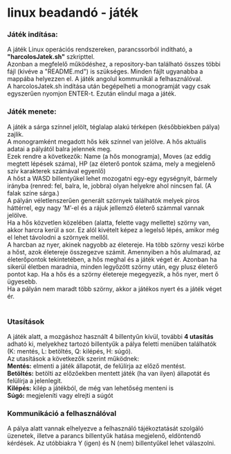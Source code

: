 # linux beadandó - játék

### Játék indítása:<br/>
A játék Linux operációs rendszereken, parancssorból indítható, a **"harcolosJatek.sh"** szkripttel.<br/>
Azonban a megfelelő működéshez, a repository-ban található összes többi fájl (kivéve a "README.md") is szükséges. Minden fájlt ugyanabba a mappába helyezzen el. A játék angolul kommunikál a felhasználóval.<br/>
A harcolosJatek.sh indítása után begépelheti a monogramját vagy csak egyszerűen nyomjon ENTER-t.
Ezután elindul maga a játék.

### Játék menete:<br/>
A játék a sárga színnel jelölt, téglalap alakú térképen (későbbiekben pálya) zajlik.<br/>
A monogramként megadott hős kék színnel van jelölve. A hős aktuális adatai a pályától balra jelennek meg. <br/>
Ezek rendre a következők: Name (a hős monogramja), Moves (az eddig megtett lépések száma), HP (az életerő pontok száma, mely a megjelenő szív karakterek számával egyenlő)<br/>
A hőst a WASD billentyűkel lehet mozogatni egy-egy egységnyit, bármely irányba (renred: fel, balra, le, jobbra) olyan helyekre ahol nincsen fal. (A falak színe sárga.)<br/>
A pályán véletlenszerűen generált szörnyek találhatók melyek piros háttérrel, egy nagy ’M’-el és a rájuk jellemző életerő számmal vannak jelölve.<br/>
Ha a hős közvetlen közelében (alatta, felette vagy mellette) szörny van, akkor harcra kerül a sor.
Ez alól kivételt képez a legelső lépés, amikor még el lehet távolodni a szörnyek mellől.<br/>
A harcban az nyer, akinek nagyobb az életereje. Ha több szörny veszi körbe a hőst, azok életereje összegezve számit.
Amennyiben a hős alulmarad, az életerőpontok tekintetében, a hős meghal és a játék véget ér. 
Azonban ha sikerül életben maradnia, minden legyőzött szörny után, egy plusz életerő pontot kap.
Ha a hős és a szörny életereje megegyezik, a hős nyer, mert ő ügyesebb.<br/>
Ha a pályán nem maradt több szörny, akkor a játékos nyert és a játék véget ér.<br/><br/>
### Utasítások
A játék alatt, a mozgáshoz használt 4 billentyűn kívül, további **4 utasítás** adható ki, melyekhez tartozó billentyűk a pálya feletti menüben találhatók (K: mentés, L: betöltés, Q: kilépés, H: súgó).<br/>
Az utasítások a következők szerint működnek:<br/>
**Mentés:** elmenti a játék állapotát, de felülírja az előző mentést.<br/>
**Betöltés:** betölti az előzőekben mentett játék (ha van ilyen) állapotát és felülírja a jelenlegit.<br/>
**Kilépés:** kilép a játékból, de még van lehetőség menteni is<br/>
**Súgó:** megjeleníti vagy elrejti a súgót<br/>
### Kommunikáció a felhasználóval
A pálya alatt vannak elhelyezve a felhasználó tájékoztatását szolgáló üzenetek, illetve a parancs billentyűk hatása megjelenő, eldöntendő kérdések. Az utóbbiakra Y (igen) és N (nem) billentyűkel lehet válaszolni.
